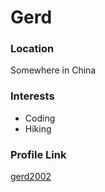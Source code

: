 # Gerd

### Location

Somewhere in China

### Interests

- Coding
- Hiking

### Profile Link

[gerd2002](https://github.com/gerd2002)
